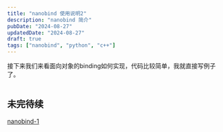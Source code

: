 ```yaml
---
title: "nanobind 使用说明2"
description: "nanobind 简介"
pubDate: "2024-08-27"
updatedDate: "2024-08-27"
draft: true
tags: ["nanobind", "python", "c++"]
---
```


接下来我们来看面向对象的binding如何实现，代码比较简单，我就直接写例子了。

```cpp title="cpp/cuckoo.cpp"

```

## 未完待续

[nanobind-1](/posts/nanobind/nanobind-1/)
